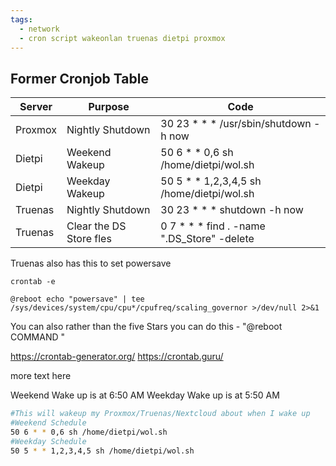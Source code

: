 ```yaml
---
tags:
  - network
  - cron script wakeonlan truenas dietpi proxmox
---
```

## Former Cronjob Table
| Server | Purpose | Code |
| ---- | ---- | ---- |
| Proxmox | Nightly Shutdown | 30 23 * * * /usr/sbin/shutdown -h now |
| Dietpi | Weekend Wakeup | 50 6 * * 0,6 sh /home/dietpi/wol.sh |
| Dietpi | Weekday Wakeup | 50 5 * * 1,2,3,4,5 sh /home/dietpi/wol.sh |
| Truenas | Nightly Shutdown | 30 23 * * * shutdown -h now |
| Truenas | Clear the DS Store fles | 0 7 * * *  find . -name ".DS_Store" -delete |



Truenas also has this to set powersave
```shell
crontab -e

@reboot echo "powersave" | tee /sys/devices/system/cpu/cpu*/cpufreq/scaling_governor >/dev/null 2>&1
```


You can also rather than the five  Stars
you can do this - "@reboot COMMAND "

https://crontab-generator.org/
https://crontab.guru/


more text here

Weekend Wake up is at 6:50 AM
Weekday Wake up is at 5:50 AM
```bash
#This will wakeup my Proxmox/Truenas/Nextcloud about when I wake up
#Weekend Schedule                    
50 6 * * 0,6 sh /home/dietpi/wol.sh
#Weekday Schedule
50 5 * * 1,2,3,4,5 sh /home/dietpi/wol.sh
```
